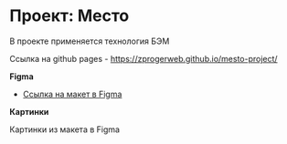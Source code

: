 # Проект: Место

В проекте применяется технология БЭМ

Ссылка на github pages - https://zprogerweb.github.io/mesto-project/

**Figma**

- [Ссылка на макет в Figma](https://www.figma.com/file/2cn9N9jSkmxD84oJik7xL7/JavaScript.-Sprint-4?node-id=0%3A1)

**Картинки**

Картинки из макета в Figma
